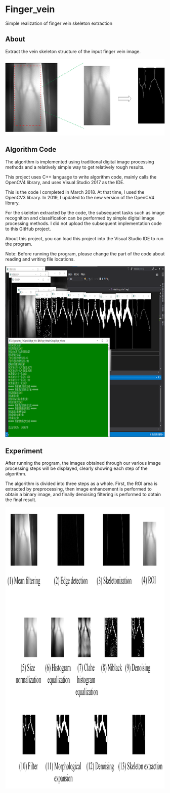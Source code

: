 # Finger_vein
Simple realization of finger vein skeleton extraction

## About

Extract the vein skeleton structure of the input finger vein image.

<p align="center">
  <img width="768" height="243" src=./Fig/Overview.png>
</p>



## Algorithm Code

The algorithm is implemented using traditional digital image processing methods and a relatively simple way to get relatively rough results.

This project uses C++ language to write algorithm code, mainly calls the OpenCV4 library, and uses Visual Studio 2017 as the IDE.

This is the code I completed in March 2018. At that time, I used the OpenCV3 library. In 2019, I updated to the new version of the OpenCV4 library.

For the skeleton extracted by the code, the subsequent tasks such as image recognition and classification can be performed by simple digital image processing methods. I did not upload the subsequent implementation code to this GitHub project.

About this project, you can load this project into the Visual Studio IDE to run the program.

Note: Before running the program, please change the part of the code about reading and writing file locations.

<p align="center">
  <img width="810" height="540" src=./Fig/run.png>
</p>



## Experiment

After running the program, the images obtained through our various image processing steps will be displayed, clearly showing each step of the algorithm.

The algorithm is divided into three steps as a whole. First, the ROI area is extracted by preprocessing, then image enhancement is performed to obtain a binary image, and finally denoising filtering is performed to obtain the final result.

<p align="center">
  <img width="1122" height="892" src=./Fig/Process.png>
</p>


